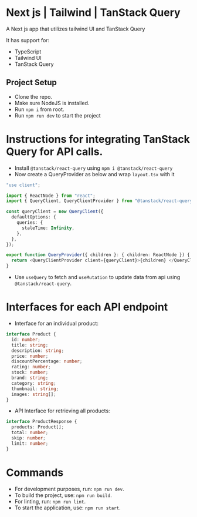 # Next js | Tailwind | TanStack Query

A Next js app that utilizes tailwind UI and TanStack Query

It has support for:

- TypeScript
- Tailwind UI
- TanStack Query

## Project Setup

- Clone the repo.
- Make sure NodeJS is installed.
- Run `npm i` from root.
- Run `npm run dev` to start the project

# Instructions for integrating TanStack Query for API calls.

- Install `@tanstack/react-query` using `npm i @tanstack/react-query`
- Now create a QueryProvider as below and wrap `layout.tsx` with it

```typescript
"use client";

import { ReactNode } from "react";
import { QueryClient, QueryClientProvider } from "@tanstack/react-query";

const queryClient = new QueryClient({
  defaultOptions: {
    queries: {
      staleTime: Infinity,
    },
  },
});

export function QueryProvider({ children }: { children: ReactNode }) {
  return <QueryClientProvider client={queryClient}>{children} </QueryClientProvider>;
}
```

- Use `useQuery` to fetch and `useMutation` to update data from api using `@tanstack/react-query`.

# Interfaces for each API endpoint

- Interface for an individual product:

```typescript
interface Product {
  id: number;
  title: string;
  description: string;
  price: number;
  discountPercentage: number;
  rating: number;
  stock: number;
  brand: string;
  category: string;
  thumbnail: string;
  images: string[];
}
```

- API Interface for retrieving all products:

```typescript
interface ProductResponse {
  products: Product[];
  total: number;
  skip: number;
  limit: number;
}
```

# Commands

- For development purposes, run: `npm run dev`.
- To build the project, use: `npm run build`.
- For linting, run: `npm run lint`.
- To start the application, use: `npm run start`.

